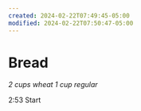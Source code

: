 ```yaml
---
created: 2024-02-22T07:49:45-05:00
modified: 2024-02-22T07:50:47-05:00
---
```


# Bread

*2 cups wheat 1 cup regular*

2:53 Start
